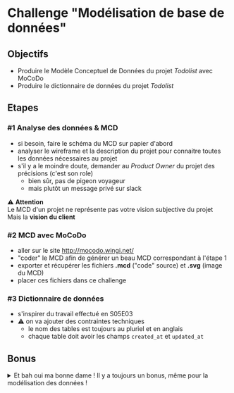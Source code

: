 # Challenge "Modélisation de base de données"

## Objectifs

- Produire le Modèle Conceptuel de Données du projet _Todolist_ avec MoCoDo
- Produire le dictionnaire de données du projet _Todolist_

## Etapes

### #1 Analyse des données & MCD

- si besoin, faire le schéma du MCD sur papier d'abord
- analyser le wireframe et la description du projet pour connaitre toutes les données nécessaires au projet
- s'il y a le moindre doute, demander au _Product Owner_ du projet des précisions (c'est son role)
  - bien sûr, pas de pigeon voyageur
  - mais plutôt un message privé sur slack

:warning: **Attention**  
Le MCD d'un projet ne représente pas votre vision subjective du projet  
Mais la **vision du client**

### #2 MCD avec MoCoDo

- aller sur le site http://mocodo.wingi.net/
- "coder" le MCD afin de générer un beau MCD correspondant à l'étape 1
- exporter et récupérer les fichiers **.mcd** ("code" source) et **.svg** (image du MCD)
- placer ces fichiers dans ce challenge

### #3 Dictionnaire de données

- s'inspirer du travail effectué en S05E03
- :warning: on va ajouter des contraintes techniques
  - le nom des tables est toujours au pluriel et en anglais
  - chaque table doit avoir les champs `created_at` et `updated_at`

## Bonus

<details><summary>Et bah oui ma bonne dame ! Il y a toujours un bonus, même pour la modélisation des données !</summary>

- créer la base de données MySQL grâce à l'interface PHPMyadmin
- créer dans cette base de données, les tables et les champs
- exporter le tout dans un fichier (qui pourra servir d'import SQL)

</details>